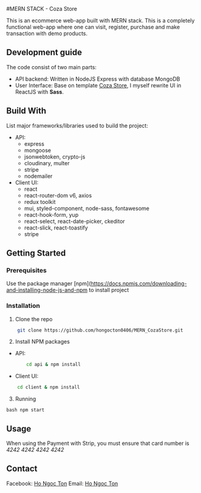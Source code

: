 #MERN STACK - Coza Store

This is an ecommerce web-app built with MERN stack.
This is a completely functional web-app where one can visit, register, purchase and make transaction with demo products.

## Development guide

The code consist of two main parts:

-   API backend: Written in NodeJS Express with database MongoDB
-   User Interface: Base on template [Coza Store](https://colorlib.com/wp/template/coza-store/), I myself rewrite UI in ReactJS with **Sass**.

## Build With

List major frameworks/libraries used to build the project:

-   API:
    -   express
    -   mongoose
    -   jsonwebtoken, crypto-js
    -   cloudinary, multer
    -   stripe
    -   nodemailer
-   Client UI:
    -   react
    -   react-router-dom v6, axios
    -   redux toolkit
    -   mui, styled-component, node-sass, fontawesome
    -   react-hook-form, yup
    -   react-select, react-date-picker, ckeditor
    -   react-slick, react-toastify
    -   stripe

## Getting Started

### Prerequisites

Use the package manager [npm](https://docs.npmjs.com/downloading-and-installing-node-js-and-npm to install project

### Installation

1. Clone the repo

```bash
    git clone https://github.com/hongocton0406/MERN_CozaStore.git
```

2. Install NPM packages

-   API:
    ```bash
        cd api & npm install
    ```
-   Client UI:

```bash
    cd client & npm install
```

3. Running

```
bash npm start
```

## Usage

When using the Payment with Strip, you must ensure that card number is _4242 4242 4242 4242_

## Contact

Facebook: [Ho Ngoc Ton](https://www.facebook.com/ton.ho.545/)
Email: [Ho Ngoc Ton](mailto:hongocton0406@gmail.com?subject=[Github])
